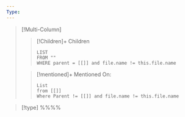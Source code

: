 ```yaml
---
Type: 
---
```

>[!Multi-Column]
>>[!Children]+ Children 
>>```dataview
>>LIST 
>>FROM "" 
>>WHERE parent = [[]] and file.name != this.file.name
>>```
>
>>[!mentioned]+ Mentioned On:
>>```dataview
>>List 
>>from [[]]
>>Where Parent != [[]] and file.name != this.file.name
>>```

>[!type]  %%%%



